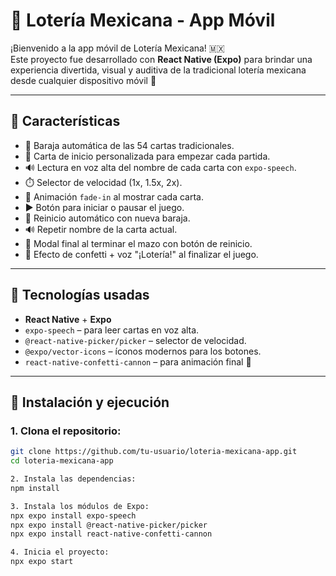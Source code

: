 # 🎴 Lotería Mexicana - App Móvil

¡Bienvenido a la app móvil de Lotería Mexicana! 🇲🇽  
Este proyecto fue desarrollado con **React Native (Expo)** para brindar una experiencia divertida, visual y auditiva de la tradicional lotería mexicana desde cualquier dispositivo móvil 📱

---

## 📱 Características

- 🔀 Baraja automática de las 54 cartas tradicionales.
- 🎨 Carta de inicio personalizada para empezar cada partida.
- 🔊 Lectura en voz alta del nombre de cada carta con `expo-speech`.
- ⏱️ Selector de velocidad (1x, 1.5x, 2x).
- 🧠 Animación `fade-in` al mostrar cada carta.
- ▶️ Botón para iniciar o pausar el juego.
- 🔁 Reinicio automático con nueva baraja.
- 🔊 Repetir nombre de la carta actual.
- 🎉 Modal final al terminar el mazo con botón de reinicio.
- 🎊 Efecto de confetti + voz "¡Lotería!" al finalizar el juego.

---

## 🧱 Tecnologías usadas

- **React Native** + **Expo**
- `expo-speech` – para leer cartas en voz alta.
- `@react-native-picker/picker` – selector de velocidad.
- `@expo/vector-icons` – íconos modernos para los botones.
- `react-native-confetti-cannon` – para animación final 🎊

---


## 🚀 Instalación y ejecución

### 1. Clona el repositorio:

```bash
git clone https://github.com/tu-usuario/loteria-mexicana-app.git
cd loteria-mexicana-app

2. Instala las dependencias:
npm install

3. Instala los módulos de Expo:
npx expo install expo-speech
npx expo install @react-native-picker/picker
npx expo install react-native-confetti-cannon

4. Inicia el proyecto:
npx expo start

